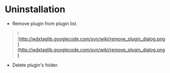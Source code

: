 # Uninstallation #

  * Remove plugin from plugin list.
> ![http://wdxtaglib.googlecode.com/svn/wiki/remove_plugin_dialog.png](http://wdxtaglib.googlecode.com/svn/wiki/remove_plugin_dialog.png)
  * Delete plugin's folder.